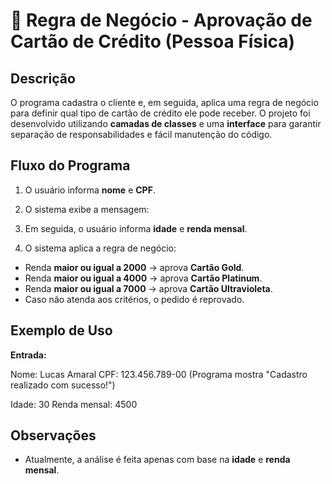# 📄 Regra de Negócio - Aprovação de Cartão de Crédito (Pessoa Física)

## Descrição

O programa cadastra o cliente e, em seguida, aplica uma regra de negócio para definir qual tipo de cartão de crédito ele pode receber.
O projeto foi desenvolvido utilizando **camadas de classes** e uma **interface** para garantir separação de responsabilidades e fácil manutenção do código.
## Fluxo do Programa

1. O usuário informa **nome** e **CPF**.

2. O sistema exibe a mensagem:

3. Em seguida, o usuário informa **idade** e **renda mensal**.

4. O sistema aplica a regra de negócio:
- Renda **maior ou igual a 2000** → aprova **Cartão Gold**.
- Renda **maior ou igual a 4000** → aprova **Cartão Platinum**.
- Renda **maior ou igual a 7000** → aprova **Cartão Ultravioleta**.
- Caso não atenda aos critérios, o pedido é reprovado.


## Exemplo de Uso

**Entrada:**

Nome: Lucas Amaral
CPF: 123.456.789-00
(Programa mostra "Cadastro realizado com sucesso!")

Idade: 30
Renda mensal: 4500

## Observações
- Atualmente, a análise é feita apenas com base na **idade** e **renda mensal**.